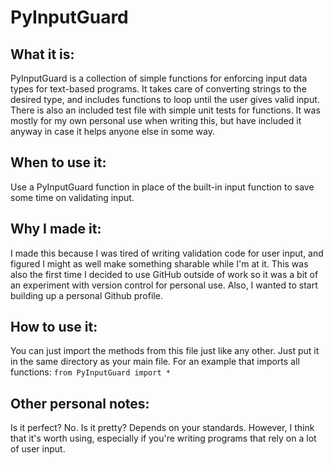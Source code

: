# PyInputGuard

## What it is:
PyInputGuard is a collection of simple functions for enforcing input data types for text-based programs. It takes care of converting strings to the desired type, and includes functions to loop until the user gives valid input.
There is also an included test file with simple unit tests for functions. It was mostly for my own personal use when writing this, but have included it anyway in case it helps anyone else in some way.

## When to use it:
Use a PyInputGuard function in place of the built-in input function to save some time on validating input.

## Why I made it:
I made this because I was tired of writing validation code for user input, and figured I might as well make something sharable while I'm at it. This was also the first time I decided to use GitHub outside of work so it was a bit of an experiment with version control for personal use.
Also, I wanted to start building up a personal Github profile.

## How to use it:
You can just import the methods from this file just like any other. Just put it in the same directory as your main file.
For an example that imports all functions: `from PyInputGuard import *`

## Other personal notes:
Is it perfect? No. Is it pretty? Depends on your standards. However, I think that it's worth using, especially if you're writing programs that rely on a lot of user input.